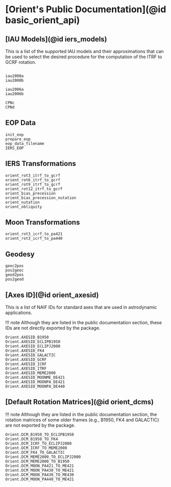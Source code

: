 # [Orient's Public Documentation](@id basic_orient_api)

## [IAU Models](@id iers_models)

This is a list of the supported IAU models and their approximations that can be used to select the desired procedure for the computation of the ITRF to GCRF rotation.

```@docs 

iau2000a
iau2000b

iau2006a
iau2006b 

CPNc
CPNd
```

## EOP Data 

```@docs
init_eop
prepare_eop
eop_data_filename 
IERS_EOP
```

## IERS Transformations

```@docs
orient_rot3_itrf_to_gcrf
orient_rot6_itrf_to_gcrf
orient_rot9_itrf_to_gcrf
orient_rot12_itrf_to_gcrf
orient_bias_precession
orient_bias_precession_nutation
orient_nutation
orient_obliquity
```

## Moon Transformations

```@docs
orient_rot3_icrf_to_pa421
orient_rot3_icrf_to_pa440
```

## Geodesy 

```@docs 
geoc2pos
pos2geoc
geod2pos
pos2geod
```

## [Axes ID](@id orient_axesid)

This is a list of NAIF IDs for standard axes that are used in astrodynamic applications. 

!!! note 
    Although they are listed in the public documentation section, these IDs are not directly exported by the package.

```@docs 
Orient.AXESID_B1950
Orient.AXESID_ECLIPB1950
Orient.AXESID_ECLIPJ2000
Orient.AXESID_FK4
Orient.AXESID_GALACTIC 
Orient.AXESID_GCRF
Orient.AXESID_ICRF
Orient.AXESID_ITRF
Orient.AXESID_MEME2000
Orient.AXESID_MOONME_DE421
Orient.AXESID_MOONPA_DE421
Orient.AXESID_MOONPA_DE440
```

## [Default Rotation Matrices](@id orient_dcms)

!!! note 
    Although they are listed in the public documentation section, the rotation matrices of some older frames (e.g., B1950, FK4 and GALACTIC) are not exported by the package.

```@docs 
Orient.DCM_B1950_TO_ECLIPB1950
Orient.DCM_B1950_TO_FK4
Orient.DCM_ICRF_TO_ECLIPJ2000
Orient.DCM_ICRF_TO_MEME2000
Orient.DCM_FK4_TO_GALACTIC
Orient.DCM_MEME2000_TO_ECLIPJ2000
Orient.DCM_MEME2000_TO_B1950
Orient.DCM_MOON_PA421_TO_ME421
Orient.DCM_MOON_PA430_TO_ME421
Orient.DCM_MOON_PA430_TO_ME430
Orient.DCM_MOON_PA440_TO_ME421
```